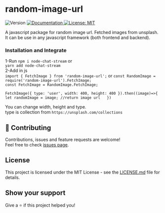 # random-image-url
<p>
  <img alt="Version" src="https://img.shields.io/badge/version-1.0.1-blue.svg?cacheSeconds=2592000" />
  <a href="https://github.com/uzairkhan01/node-chat-stream" target="_blank">
    <img alt="Documentation" src="https://img.shields.io/badge/documentation-yes-brightgreen.svg" />
  </a>
  <a href="#" target="_blank">
    <img alt="License: MIT" src="https://img.shields.io/badge/License-MIT-yellow.svg" />
  </a>
</p>  
A javascript package for random image url. Fetched images from unsplash. It can be use in any javascript framework (both frontend and backend).

### Installation and Integrate  
1-Run
`npm i node-chat-stream`
or  
`yarn add node-chat-stream`  
2-Add in js   
`import { FetchImage } from 'random-image-url';` 
or
`const RandomImage = require('random-image-url').FetchImage;`  
`const FetchImage = RandomImage.FetchImage;`  



`FetchImage({ type: 'user', width: 400, height: 400 }).then((image)=>{  
 let randomImage = image; //return image url  
}) 
`


You can change width, height and type.  
type is collection from `https://unsplash.com/collections`  

## 🤝 Contributing

Contributions, issues and feature requests are welcome!<br />Feel free to check [issues page](https://github.com/uzairkhan01/node-chat-stream/issues). 

## License

This project is licensed under the MIT License - see the [LICENSE.md](LICENSE.md) file for details.

## Show your support

Give a ⭐️ if this project helped you!  
